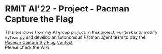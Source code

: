 # RMIT AI'22 - Project - Pacman Capture the Flag

This is a clone from my AI group project. In this project, our task is to modify `myTeam.py` and develop an autonomous Pacman agent team to play the [Pacman Capture the Flag Contest](http://ai.berkeley.edu/contest.html).
</br>
Please check the Wiki